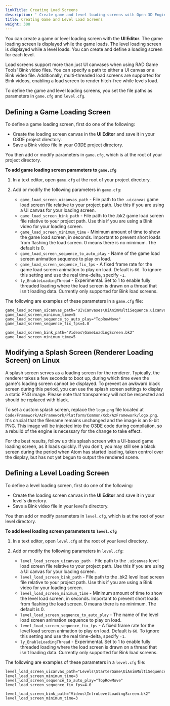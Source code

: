```yaml
---
linkTitle: Creating Load Screens
description: ' Create game and level loading screens with Open 3D Engine''s UI Editor, and then add the canvas file paths to settings in the game.cfg and level.cfg files. '
title: Creating Game and Level Load Screens
weight: 300
---
```


You can create a game or level loading screen with the **UI Editor**. The game loading screen is displayed while the game loads. The level loading screen is displayed while a level loads. You can create and define a loading screen for each level.

Load screens support more than just UI canvases when using RAD Game Tools' Bink video files. You can specify a path to either a UI canvas or a Bink video file. Additionally, multi-threaded load screens are supported for Bink videos, enabling a load screen to render hitch-free while levels load.

To define the game and level loading screens, you set the file paths as parameters in `game.cfg` and `level.cfg`.

## Defining a Game Loading Screen 

To define a game loading screen, first do one of the following:
+ Create the loading screen canvas in the **UI Editor** and save it in your O3DE project directory.
+ Save a Bink video file in your O3DE project directory.

You then add or modify parameters in `game.cfg`, which is at the root of your project directory.

**To add game loading screen parameters to `game.cfg`**

1. In a text editor, open `game.cfg` at the root of your project directory.

1. Add or modify the following parameters in `game.cfg`:
   + `game_load_screen_uicanvas_path` - File path to the `.uicanvas` game load screen file relative to your project path. Use this if you are using a UI canvas for your loading screen.
   + `game_load_screen_bink_path` - File path to the .bk2 game load screen file relative to your project path. Use this if you are using a Bink video for your loading screen.
   + `game_load_screen_minimum_time` - Minimum amount of time to show the game load screen, in seconds. Important to prevent short loads from flashing the load screen. 0 means there is no minimum. The default is 0.
   + `game_load_screen_sequence_to_auto_play` - Name of the game load screen animation sequence to play on load.
   + `game_load_screen_sequence_fix_fps` - A fixed frame rate for the game load screen animation to play on load. Default is `60`. To ignore this setting and use the real time-delta, specify `-1`.
   + `ly_EnableLoadingThread` - Experimental. Set to 1 to enable fully threaded loading where the load screen is drawn on a thread that isn't loading data. Currently only supported for Bink load screens.

The following are examples of these parameters in a `game.cfg` file:

```
game_load_screen_uicanvas_path="UI\Canvases\UiAnimMultiSequence.uicanvas"
game_load_screen_minimum_time=5
game_load_screen_sequence_to_auto_play="TopRowMove"
game_load_screen_sequence_fix_fps=4.0
```

```
game_load_screen_bink_path="Videos\GameLoadingScreen.bk2"
game_load_screen_minimum_time=5
```

## Modifying a Splash Screen (Renderer Loading Screen) on Linux

A splash screen serves as a loading screen for the renderer. Typically, the renderer takes a few seconds to boot up, during which time even the game's loading screen cannot be displayed. To prevent an awkward black screen during this period, you can use the splash screen settings to display a static PNG image. Please note that transparency will not be respected and should be replaced with black.

To set a custom splash screen, replace the `logo.png` file located at `Code/Framework/AzFramework/Platform/Common/Xcb/AzFramework/logo.png`. It's crucial that the filename remains unchanged and the image is an 8-bit PNG. This image will be injected into the O3DE code during compilation, so a rebuild of the engine is necessary for the change to take effect.

For the best results, follow up this splash screen with a UI-based game loading screen, as it loads quickly. If you don't, you may still see a black screen during the period when Atom has started loading, taken control over the display, but has not yet begun to output the rendered scene.


## Defining a Level Loading Screen 

To define a level loading screen, first do one of the following:
+ Create the loading screen canvas in the **UI Editor** and save it in your level's directory.
+ Save a Bink video file in your level's directory.

You then add or modify parameters in `level.cfg`, which is at the root of your level directory.

**To add level loading screen parameters to `level.cfg`**

1. In a text editor, open `level.cfg` at the root of your level directory.

1. Add or modify the following parameters in `level.cfg`:
   + `level_load_screen_uicanvas_path` - File path to the `.uicanvas` level load screen file relative to your project path. Use this if you are using a UI canvas for your loading screen.
   + `level_load_screen_bink_path` - File path to the .bk2 level load screen file relative to your project path. Use this if you are using a Bink video for your loading screen.
   + `level_load_screen_minimum_time` - Minimum amount of time to show the level load screen, in seconds. Important to prevent short loads from flashing the load screen. 0 means there is no minimum. The default is 0.
   + `level_load_screen_sequence_to_auto_play` - The name of the level load screen animation sequence to play on load.
   + `level_load_screen_sequence_fix_fps` - A fixed frame rate for the level load screen animation to play on load. Default is `60`. To ignore this setting and use the real time-delta, specify `-1`.
   + `ly_EnableLoadingThread` - Experimental. Set to 1 to enable fully threaded loading where the load screen is drawn on a thread that isn't loading data. Currently only supported for Bink load screens.

The following are examples of these parameters in a `level.cfg` file:

```
level_load_screen_uicanvas_path="Levels\StarterGame\UiAnimMultiSequence.uicanvas"
level_load_screen_minimum_time=3
level_load_screen_sequence_to_auto_play="TopRowMove"
level_load_screen_sequence_fix_fps=4.0
```

```
level_load_screen_bink_path="Videos\IntroLevelLoadingScreen.bk2"
level_load_screen_minimum_time=3
```

